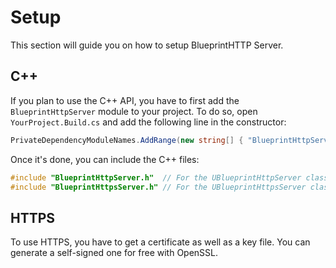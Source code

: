 # Setup
This section will guide you on how to setup BlueprintHTTP Server.

## C++
If you plan to use the C++ API, you have to first add the `BlueprintHttpServer` module to your project.
To do so, open `YourProject.Build.cs` and add the following line in the constructor:
```cs
PrivateDependencyModuleNames.AddRange(new string[] { "BlueprintHttpServer" });
```
Once it's done, you can include the C++ files:
```cpp
#include "BlueprintHttpServer.h"  // For the UBlueprintHttpServer class.
#include "BlueprintHttpsServer.h" // For the UBlueprintHttpsServer class.
```

## HTTPS
To use HTTPS, you have to get a certificate as well as a key file. You can generate a self-signed one for free with OpenSSL.

